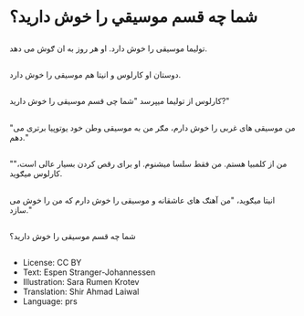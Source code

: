 # شما چه قسم موسيقي را خوش دارید؟

##
توليما موسیقی را خوش دارد. او هر روز به ان ګوش می دهد.

##
دوستان او کارلوس و انيتا هم موسیقی را خوش دارد.

##
کارلوس از توليما میپرسد "شما چی قسم موسیقی را خوش دارید?"

##
"من موسیقی های غربی را خوش دارم، مګر من به موسیقی وطن خود يوتوپيا برتری می دهم."

##
"من از کلمبيا هستم. من فقط سلسا ميشنوم. او برای رقص کردن بسیار عالی است،" کارلوس ميګويد.

##
انيتا ميګويد، "من آهنګ های عاشقانه و موسیقی را خوش دارم که من را خوش می سازد."

##
شما چه قسم موسیقی را خوش دارید؟

##
* License: CC BY
* Text: Espen Stranger-Johannessen
* Illustration: Sara Rumen Krotev
* Translation: Shir Ahmad Laiwal
* Language: prs
